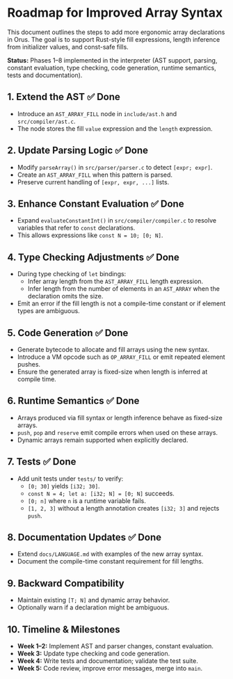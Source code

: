 # Roadmap for Improved Array Syntax

This document outlines the steps to add more ergonomic array declarations in Orus. The goal is to support Rust-style fill expressions, length inference from initializer values, and const-safe fills.

**Status:** Phases 1–8 implemented in the interpreter (AST support, parsing, constant evaluation, type checking, code generation, runtime semantics, tests and documentation).

## 1. Extend the AST ✅ Done
- Introduce an `AST_ARRAY_FILL` node in `include/ast.h` and `src/compiler/ast.c`.
- The node stores the fill `value` expression and the `length` expression.

## 2. Update Parsing Logic ✅ Done
- Modify `parseArray()` in `src/parser/parser.c` to detect `[expr; expr]`.
- Create an `AST_ARRAY_FILL` when this pattern is parsed.
- Preserve current handling of `[expr, expr, ...]` lists.

## 3. Enhance Constant Evaluation ✅ Done
- Expand `evaluateConstantInt()` in `src/compiler/compiler.c` to resolve variables that refer to `const` declarations.
- This allows expressions like `const N = 10; [0; N]`.

## 4. Type Checking Adjustments ✅ Done
- During type checking of `let` bindings:
  - Infer array length from the `AST_ARRAY_FILL` length expression.
  - Infer length from the number of elements in an `AST_ARRAY` when the declaration omits the size.
- Emit an error if the fill length is not a compile-time constant or if element types are ambiguous.

## 5. Code Generation ✅ Done
- Generate bytecode to allocate and fill arrays using the new syntax.
- Introduce a VM opcode such as `OP_ARRAY_FILL` or emit repeated element pushes.
- Ensure the generated array is fixed-size when length is inferred at compile time.

## 6. Runtime Semantics ✅ Done
- Arrays produced via fill syntax or length inference behave as fixed-size arrays.
- `push`, `pop` and `reserve` emit compile errors when used on these arrays.
- Dynamic arrays remain supported when explicitly declared.

## 7. Tests ✅ Done
- Add unit tests under `tests/` to verify:
  - `[0; 30]` yields `[i32; 30]`.
  - `const N = 4; let a: [i32; N] = [0; N]` succeeds.
  - `[0; n]` where `n` is a runtime variable fails.
  - `[1, 2, 3]` without a length annotation creates `[i32; 3]` and rejects `push`.

## 8. Documentation Updates ✅ Done
- Extend `docs/LANGUAGE.md` with examples of the new array syntax.
- Document the compile-time constant requirement for fill lengths.

## 9. Backward Compatibility
- Maintain existing `[T; N]` and dynamic array behavior.
- Optionally warn if a declaration might be ambiguous.

## 10. Timeline & Milestones
- **Week 1–2:** Implement AST and parser changes, constant evaluation.
- **Week 3:** Update type checking and code generation.
- **Week 4:** Write tests and documentation; validate the test suite.
- **Week 5:** Code review, improve error messages, merge into `main`.
